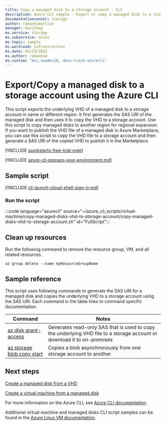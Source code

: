 ```yaml
---
title: Copy a managed disk to a storage account - CLI
description: Azure CLI sample - Export or copy a managed disk to a storage account.
documentationcenter: storage
author: ramankumarlive
manager: kavithag
ms.service: storage
ms.subservice: disks
ms.topic: sample
ms.workload: infrastructure
ms.date: 02/23/2022
ms.author: ramankum
ms.custom: "mvc,seodec18, devx-track-azurecli"
---
```


# Export/Copy a managed disk to a storage account using the Azure CLI

This script exports the underlying VHD of a managed disk to a storage account in same or different region. It first generates the SAS URI of the managed disk and then uses it to copy the VHD to a storage account. Use this script to copy managed disks to another region for regional expansion. If you want to publish the VHD file of a managed disk in Azure Marketplace, you can use this script to copy the VHD file to a storage account and then generate a SAS URI of the copied VHD to publish it in the Marketplace.

[!INCLUDE [quickstarts-free-trial-note](../../../includes/quickstarts-free-trial-note.md)]

[!INCLUDE [azure-cli-prepare-your-environment.md](../../../includes/azure-cli-prepare-your-environment.md)]

## Sample script

[!INCLUDE [cli-launch-cloud-shell-sign-in.md](../../../includes/cli-launch-cloud-shell-sign-in.md)]

### Run the script

:::code language="azurecli" source="~/azure_cli_scripts/virtual-machine/copy-managed-disks-vhd-to-storage-account/copy-managed-disks-vhd-to-storage-account.sh" id="FullScript":::

## Clean up resources

Run the following command to remove the resource group, VM, and all related resources.

```azurecli-interactive
az group delete --name myResourceGroupName
```

## Sample reference

This script uses following commands to generate the SAS URI for a managed disk and copies the underlying VHD to a storage account using the SAS URI. Each command in the table links to command specific documentation.

| Command | Notes |
|---|---|
| [az disk grant-access](/cli/azure/disk#az-disk-grant-access) | Generates read-only SAS that is used to copy the underlying VHD file to a storage account or download it to on-premises  |
| [az storage blob copy start](/cli/azure/storage/blob/copy) | Copies a blob asynchronously from one storage account to another |

## Next steps

[Create a managed disk from a VHD](virtual-machines-cli-sample-create-managed-disk-from-vhd.md)

[Create a virtual machine from a managed disk](virtual-machines-linux-cli-sample-create-vm-from-managed-os-disks.md)

For more information on the Azure CLI, see [Azure CLI documentation](/cli/azure).

Additional virtual machine and managed disks CLI script samples can be found in the [Azure Linux VM documentation](../linux/cli-samples.md).
